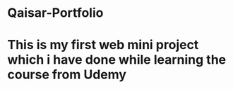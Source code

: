 # Qaisar-Portfolio
# This is my first web mini project which i have done while learning the course from Udemy
